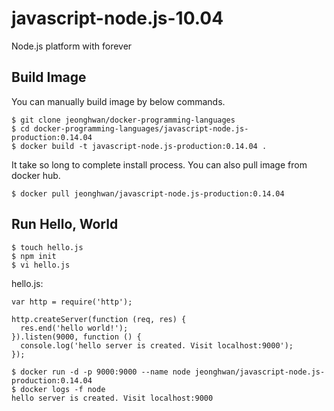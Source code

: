 # javascript-node.js-10.04

Node.js platform with forever

## Build Image

You can manually build image by below commands.

```
$ git clone jeonghwan/docker-programming-languages
$ cd docker-programming-languages/javascript-node.js-production:0.14.04
$ docker build -t javascript-node.js-production:0.14.04 .
```

It take so long to complete install process. You can also pull image from docker hub.

```
$ docker pull jeonghwan/javascript-node.js-production:0.14.04
```

## Run Hello, World

```
$ touch hello.js
$ npm init
$ vi hello.js
```

hello.js:

```
var http = require('http');

http.createServer(function (req, res) {
  res.end('hello world!');
}).listen(9000, function () {
  console.log('hello server is created. Visit localhost:9000');
});
```

```
$ docker run -d -p 9000:9000 --name node jeonghwan/javascript-node.js-production:0.14.04
$ docker logs -f node
hello server is created. Visit localhost:9000
```
